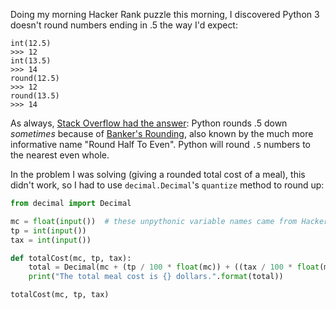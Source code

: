 <!--
.. title: Rounding decimals in Python (or: Why doesn't .5 round to 1?)
.. slug: rounding-decimals-in-python-or-why-doesnt-5-round-to-1
.. date: 2016-07-28 11:37:30 UTC-07:00
.. tags:
.. category: Python
.. link:
.. description: Why doesn't Python round .5 up to the nearest whole number? Here's why and here's how to do it.
.. type: text
-->

Doing my morning Hacker Rank puzzle this morning, I discovered Python 3 doesn't round numbers ending in .5 the way I'd expect:

```python3
int(12.5)
>>> 12
int(13.5)
>>> 14
round(12.5)
>>> 12
round(13.5)
>>> 14
```

<banging head against the wall gif goes here>

As always, [Stack Overflow had the answer](http://stackoverflow.com/a/10093820/3389827): Python rounds .5 down _sometimes_ because of [Banker's Rounding](https://en.wikipedia.org/wiki/Rounding#Round_half_to_even), also known by the much more informative name "Round Half To Even". Python will round `.5` numbers to the nearest even whole.

In the problem I was solving (giving a rounded total cost of a meal), this didn't work, so I had to use `decimal.Decimal`'s `quantize` method to round up:

```python
from decimal import Decimal

mc = float(input())  # these unpythonic variable names came from HackerRank
tp = int(input())
tax = int(input())

def totalCost(mc, tp, tax):
    total = Decimal(mc + (tp / 100 * float(mc)) + ((tax / 100 * float(mc)))).quantize(Decimal('1'))
    print("The total meal cost is {} dollars.".format(total))

totalCost(mc, tp, tax)
```

